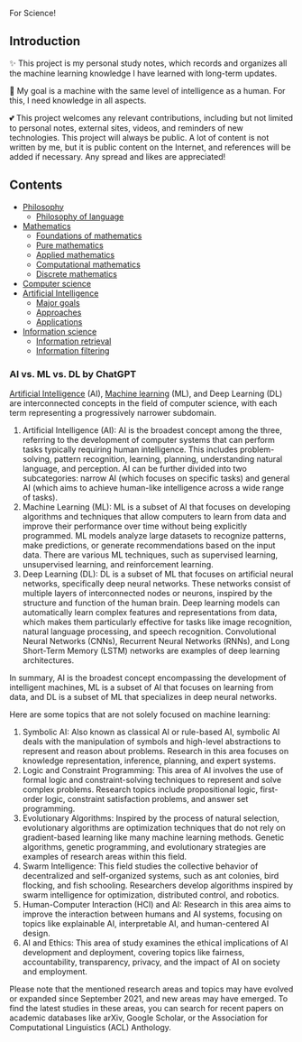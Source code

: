 For Science!

## Introduction

✨ This project is my personal study notes, which records and organizes all the machine learning knowledge I have learned with long-term updates.

👀 My goal is a machine with the same level of intelligence as a human. For this, I need knowledge in all aspects.

💕 This project welcomes any relevant contributions, including but not limited to personal notes, external sites, videos, and reminders of new technologies. This project will always be public. A lot of content is not written by me, but it is public content on the Internet, and references will be added if necessary. Any spread and likes are appreciated!

## Contents

- [Philosophy](1_Philosophy/Philosophy.md)
	- [Philosophy of language](1_Philosophy/Philosophy%20of%20language/Philosophy%20of%20language.md)
- [Mathematics](2.%20Mathematics/Mathematics.md)
	- [Foundations of mathematics](2.%20Mathematics/0.%20Foundations%20of%20mathematics/Foundations%20of%20mathematics.md)
	- [Pure mathematics](2.%20Mathematics/1.%20Pure%20mathematics/Pure%20mathematics.md)
	- [Applied mathematics‎](2.%20Mathematics/2.%20Applied%20mathematics‎/Applied%20mathematics‎.md)
	- [Computational mathematics](2.%20Mathematics/3.%20Computational%20mathematics/Computational%20mathematics.md)
	- [Discrete mathematics](2.%20Mathematics/4.%20Discrete%20mathematics/Discrete%20mathematics.md)
- [Computer science](3.%20Computer%20science/Computer%20science.md)
- [Artificial Intelligence](4.%20Artificial%20intelligence/Artificial%20Intelligence.md)
	- [Major goals](4.%20Artificial%20intelligence/1.%20Major%20goals/Major%20goals.md)
	- [Approaches](4.%20Artificial%20intelligence/2.%20Approaches/Approaches.md)
	- [Applications](4.%20Artificial%20intelligence/3.%20Applications/Applications.md)
- [Information science](5.%20Information%20science/Information%20science.md)
	- [Information retrieval](5.%20Information%20science/Information%20retrieval/Information%20retrieval.md)
	- [Information filtering](5.%20Information%20science/Information%20filtering/Information%20filtering.md)

### AI vs. ML vs. DL by ChatGPT

[Artificial Intelligence](4.%20Artificial%20intelligence/Artificial%20Intelligence.md) (AI), [Machine learning](4.%20Artificial%20intelligence/1.%20Major%20goals/Intelligence/Machine%20learning/Machine%20learning.md) (ML), and Deep Learning (DL) are interconnected concepts in the field of computer science, with each term representing a progressively narrower subdomain.

1. Artificial Intelligence (AI): AI is the broadest concept among the three, referring to the development of computer systems that can perform tasks typically requiring human intelligence. This includes problem-solving, pattern recognition, learning, planning, understanding natural language, and perception. AI can be further divided into two subcategories: narrow AI (which focuses on specific tasks) and general AI (which aims to achieve human-like intelligence across a wide range of tasks).
2. Machine Learning (ML): ML is a subset of AI that focuses on developing algorithms and techniques that allow computers to learn from data and improve their performance over time without being explicitly programmed. ML models analyze large datasets to recognize patterns, make predictions, or generate recommendations based on the input data. There are various ML techniques, such as supervised learning, unsupervised learning, and reinforcement learning.
3. Deep Learning (DL): DL is a subset of ML that focuses on artificial neural networks, specifically deep neural networks. These networks consist of multiple layers of interconnected nodes or neurons, inspired by the structure and function of the human brain. Deep learning models can automatically learn complex features and representations from data, which makes them particularly effective for tasks like image recognition, natural language processing, and speech recognition. Convolutional Neural Networks (CNNs), Recurrent Neural Networks (RNNs), and Long Short-Term Memory (LSTM) networks are examples of deep learning architectures.

In summary, AI is the broadest concept encompassing the development of intelligent machines, ML is a subset of AI that focuses on learning from data, and DL is a subset of ML that specializes in deep neural networks.

Here are some topics that are not solely focused on machine learning:

1.  Symbolic AI: Also known as classical AI or rule-based AI, symbolic AI deals with the manipulation of symbols and high-level abstractions to represent and reason about problems. Research in this area focuses on knowledge representation, inference, planning, and expert systems.
2.  Logic and Constraint Programming: This area of AI involves the use of formal logic and constraint-solving techniques to represent and solve complex problems. Research topics include propositional logic, first-order logic, constraint satisfaction problems, and answer set programming.
3.  Evolutionary Algorithms: Inspired by the process of natural selection, evolutionary algorithms are optimization techniques that do not rely on gradient-based learning like many machine learning methods. Genetic algorithms, genetic programming, and evolutionary strategies are examples of research areas within this field.
4.  Swarm Intelligence: This field studies the collective behavior of decentralized and self-organized systems, such as ant colonies, bird flocking, and fish schooling. Researchers develop algorithms inspired by swarm intelligence for optimization, distributed control, and robotics.
5.  Human-Computer Interaction (HCI) and AI: Research in this area aims to improve the interaction between humans and AI systems, focusing on topics like explainable AI, interpretable AI, and human-centered AI design.
6.  AI and Ethics: This area of study examines the ethical implications of AI development and deployment, covering topics like fairness, accountability, transparency, privacy, and the impact of AI on society and employment.

Please note that the mentioned research areas and topics may have evolved or expanded since September 2021, and new areas may have emerged. To find the latest studies in these areas, you can search for recent papers on academic databases like arXiv, Google Scholar, or the Association for Computational Linguistics (ACL) Anthology.

